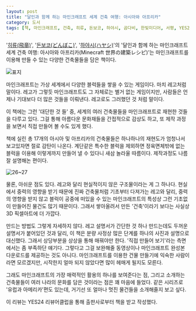 ```yaml
---
layout: post
title: "달인과 함께 하는 마인크래프트 세계 건축 여행: 아시아와 아프리카"
category: 도서
tags: [책, 마인크래프트, 건축, 히류, 돈보코, 하야시, 곰다비, 한빛미디어, 서평, YES24 리뷰어클럽]
---
```


'[히류(飛竜)](http://hiryusyo.blog.jp/)',
'[돈보코(どんぼこ)](https://twitter.com/donxboco)',
'[하야시(ハヤシ)](https://www.youtube.com/channel/UCdXRKbNYJ9lKmqErX6KDNFw)'의
'달인과 함께 하는 마인크래프트 세계 건축 여행: 아시아와 아프리카(Minecraft 世界の建築レシピ)'는
마인크래프트를 이용해 만들 수 있는 다양한 건축물들을 담은 책이다.

![표지](https://lh3.googleusercontent.com/i7lwFcvqurt2VOM38-lFvUHtxZxGsBs2X9z8VC1xEFgUvm56TgA-e_ZCl1nUt9G89aPMyqlbhQb2BQ=s480)

마인크래프트는 가상 세계에서 다양한 블럭들을 쌓을 수 있는 게임이다.
마치 레고처럼 말이다.
레고가 그렇듯 마인크래프트도 그 자체로는 별거 없는 게임이지만,
사람들은 언제나 기대보다 더 많은 것들을 이뤄낸다.
레고로도 그러했던 것 처럼 말이다.

이 책에는 그런 '대단한 것 들' 중,
세계의 여러 건축물들을 마인크래프트로 재현한 것들을 다루고 있다.
그걸 통해 아름다운 문화재들을 간접적으로 감상도 하고,
또 제작 과정을 보면서 직접 만들어 볼 수도 있게 했다.

책에 실린 총 17개의 아시아 및 아프리카의 건축물들은
하나하나의 재현도가 엄청나서 보고있자면 절로 감탄이 나온다.
계단같은 특수한 블럭을 제외하면 정육면체밖에 없는 블럭을 이용해
이렇게까지 만들어 낼 수 있다니 새삼 놀라울 따름이다.
제작과정도 나름 잘 설명해논 편이다.

![26~27](https://lh3.googleusercontent.com/zxkxzv4lW60YX28kDtOPebNkwp7YsjUctPqZhsehOvxSrBa71sUbxpqLTslm1gS5_g9eAYIdfePQEQ)

물론, 아쉬운 점도 있다.
레고와 달리 현실적이지 않은 구조물이라는 게 그 하나다.
현실에서 중력의 영향을 받기 때문에
진짜 건축물처럼 기초부터 다져가는 레고와 달리,
중력의 영향을 받지 않고 블럭이 공중에 떠있을 수 있는 마인크래프트의 특성상
그런 기초없이 만들어진 물건도 많기 때문이다.
그래서 쌓아올려서 만든 '건축'이라기 보다는
사실상 3D 픽셀아트에 더 가깝다.

만드는 방법도 그렇게 자세하지 않다.
레고 설명서가 간단한 것 하나 만드는데도 두꺼운 설명서가 붙어있던 것과 달리,
이 책은 분량 사정상 많은 단계를 하나의 사진과 설명으로 대신했다.
그래서 상당부분을 상상을 통해 매꿔야만 한다.
'직접 만들어 보기'라는 측면에서는 좀 부족하단 얘기다.
그렇다고 그걸 보완해줄 동영상이나 마인크래프트 완성본 다운로드를 제공하는 것도 아니다.
마인크래프트를 이용한 건물 만들기에 익숙한 사람이라면 모르겠지만,
시작한지 얼마 되지 않았다면 많이 헤매게 될지도 모른다.

그래도 마인크래프트의 가장 매력적인 활용의 하나를 보여준다는 점,
그리고 소개하는 건축물들이 여러 나라의 문화를 담은 것이라는 점은 꽤 마음에 들었다.
같은 시리즈로 '유럽과 아메리카'편도 있는데,
거기선 또 얼마나 멋진 물건들을 소개해줄지 보고 싶다.



<div class="im im-info">
이 리뷰는 YES24 리뷰어클럽을 통해 출판사로부터 책을 받고 작성했다.
</div>
